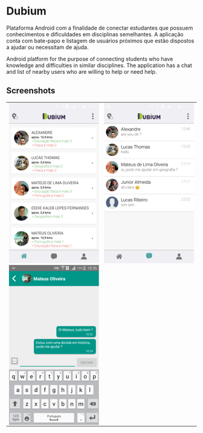 # Dubium
Plataforma Android com a finalidade de conectar estudantes que possuem conhecimentos e dificuldades em disciplinas semelhantes. A aplicação conta com bate-papo e listagem de usuários próximos que estão dispostos a ajudar ou necessitam de ajuda.


Android platform for the purpose of connecting students who have knowledge and difficulties in similar disciplines. The application has a chat and list of nearby users who are willing to help or need help.

## Screenshots
<table>
  <tr>
    <td>
      <img align="left" src="screenshots/home.png" width="300"> 
    </td>
    <td>
      <img align="right" src="screenshots/chats.png" width="300">
    </td>
  </tr>
  <tr>
    <td>
      <img align="left" src="screenshots/chat.png" width="300">
    </td>
  </tr>
 </table>
